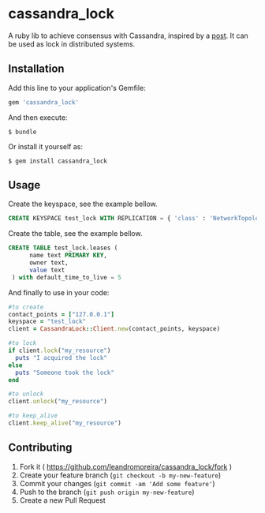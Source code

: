 # cassandra\_lock

A ruby lib to achieve consensus with Cassandra, inspired by a [post](http://www.datastax.com/dev/blog/consensus-on-cassandra). It can be used as lock in distributed systems.

## Installation

Add this line to your application's Gemfile:

```ruby
gem 'cassandra_lock'
```

And then execute:

```$ bundle```

Or install it yourself as:

```$ gem install cassandra_lock```

## Usage

Create the keyspace, see the example bellow.

```SQL
CREATE KEYSPACE test_lock WITH REPLICATION = { 'class' : 'NetworkTopologyStrategy', 'datacenter1' : 1 };
```

Create the table, see the example bellow.

```SQL
CREATE TABLE test_lock.leases (
      name text PRIMARY KEY,
      owner text,
      value text
 ) with default_time_to_live = 5
```

And finally to use in your code:

```ruby
#to create
contact_points = ["127.0.0.1"]
keyspace = "test_lock"
client = CassandraLock::Client.new(contact_points, keyspace)

#to lock
if client.lock("my_resource")
  puts "I acquired the lock"
else
  puts "Someone took the lock"
end

#to unlock
client.unlock("my_resource")

#to keep_alive
client.keep_alive("my_resource")

```

## Contributing

1. Fork it ( https://github.com/leandromoreira/cassandra_lock/fork )
2. Create your feature branch (`git checkout -b my-new-feature`)
3. Commit your changes (`git commit -am 'Add some feature'`)
4. Push to the branch (`git push origin my-new-feature`)
5. Create a new Pull Request
